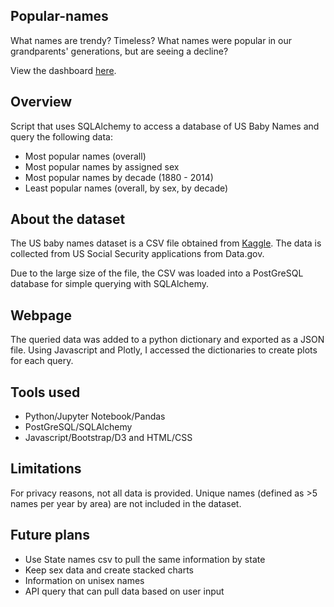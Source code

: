 ## Popular-names 

What names are trendy? Timeless? What names were popular in our grandparents' generations, but are seeing a decline? 

View the dashboard [here](https://mvhaynes.github.io/popular-names/). 
## Overview 

Script that uses SQLAlchemy to access a database of US Baby Names and query the following data: 
- Most popular names (overall)
- Most popular names by assigned sex
- Most popular names by decade (1880 - 2014)
- Least popular names (overall, by sex, by decade)

## About the dataset 

The US baby names dataset is a CSV file obtained from [Kaggle]('https://www.kaggle.com/kaggle/us-baby-names?select=NationalNames.csv'). The data is collected from US Social Security applications from Data.gov. 

Due to the large size of the file, the CSV was loaded into a PostGreSQL database for simple querying with SQLAlchemy. 

## Webpage 

The queried data was added to a python dictionary and exported as a JSON file. Using Javascript and Plotly, I accessed the dictionaries to create plots for each query. 

## Tools used 

* Python/Jupyter Notebook/Pandas
* PostGreSQL/SQLAlchemy
* Javascript/Bootstrap/D3 and HTML/CSS

## Limitations 

For privacy reasons, not all data is provided. Unique names (defined as >5 names per year by area) are not included in the dataset. 

## Future plans 
* Use State names csv to pull the same information by state 
* Keep sex data and create stacked charts
* Information on unisex names
* API query that can pull data based on user input 

